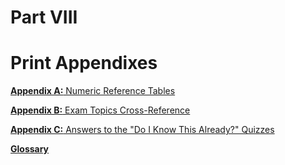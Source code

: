 # Part VIII


# Print Appendixes

[**Appendix A:** Numeric Reference Tables](vol2_appa.md#appa)

[**Appendix B:** Exam Topics Cross-Reference](vol2_appb.md#appb)

[**Appendix C:** Answers to the "Do I Know This Already?" Quizzes](vol2_appc.md#appc)

[**Glossary**](vol2_gloss.md#gloss)